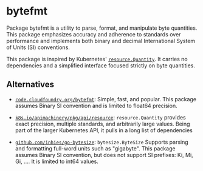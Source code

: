 # bytefmt

Package bytefmt is a utility to parse, format, and manipulate byte quantities.
This package emphasizes accuracy and adherence to standards over performance and
implements both binary and decimal International System of Units (SI) conventions.

This package is inspired by Kubernetes'
[`resource.Quantity`](https://pkg.go.dev/k8s.io/apimachinery@v0.20.2/pkg/api/resource).
It carries no dependencies and a simplified interface focused strictly on byte
quantities.

## Alternatives

- [`code.cloudfoundry.org/bytefmt`](https://github.com/cloudfoundry/bytefmt):
  Simple, fast, and popular. This package assumes Binary SI convention and is
  limited to float64 precision.

- [`k8s.io/apimachinery/pkg/api/resource`](https://github.com/kubernetes/apimachinery):
  `resource.Quantity` provides exact precision, multiple standards, and
  arbitrarily large values. Being part of the larger Kubernetes API, it pulls in
  a long list of dependencies

- [`github.com/inhies/go-bytesize`](https://github.com/inhies/go-bytesize):
  `bytesize.ByteSize` Supports parsing and formatting full-word units such as
  "gigabyte". This package assumes Binary SI convention, but does not support SI
  prefixes: Ki, Mi, Gi, .... It is limited to int64 values.
